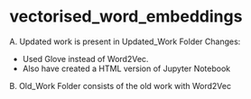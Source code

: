 # vectorised_word_embeddings

A. Updated work is present in Updated_Work Folder
Changes: 
- Used Glove instead of Word2Vec.
- Also have created a HTML version of Jupyter Notebook

B. Old_Work Folder consists of the old work with Word2Vec

